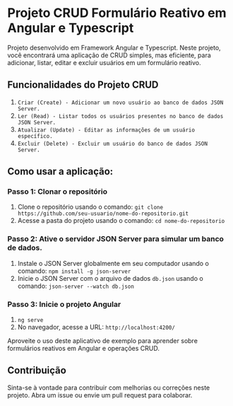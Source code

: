 # Projeto CRUD Formulário Reativo em Angular e Typescript

Projeto desenvolvido em Framework Angular e Typescript. Neste projeto, você encontrará uma aplicação de CRUD simples, mas eficiente, para adicionar, listar, editar e excluir usuários em um formulário reativo.

## Funcionalidades do Projeto CRUD

1. ``Criar (Create) - Adicionar um novo usuário ao banco de dados JSON Server.``
2. ``Ler (Read) - Listar todos os usuários presentes no banco de dados JSON Server.``
3. ``Atualizar (Update) - Editar as informações de um usuário específico.``
4. ``Excluir (Delete) - Excluir um usuário do banco de dados JSON Server.``

## Como usar a aplicação:

### Passo 1: Clonar o repositório

1. Clone o repositório usando o comando: `git clone https://github.com/seu-usuario/nome-do-repositorio.git`
2. Acesse a pasta do projeto usando o comando: `cd nome-do-repositorio`

### Passo 2: Ative o servidor JSON Server para simular um banco de dados.

1. Instale o JSON Server globalmente em seu computador usando o comando: `npm install -g json-server`
2. Inicie o JSON Server com o arquivo de dados `db.json` usando o comando: `json-server --watch db.json`

### Passo 3: Inicie o projeto Angular

1. ``ng serve``
2. No navegador, acesse a URL: `http://localhost:4200/`

Aproveite o uso deste aplicativo de exemplo para aprender sobre formulários reativos em Angular e operações CRUD.

## Contribuição
Sinta-se à vontade para contribuir com melhorias ou correções neste projeto. Abra um issue ou envie um pull request para colaborar.
